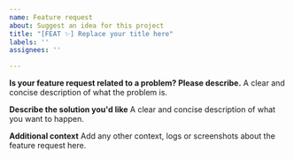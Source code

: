 ```yaml
---
name: Feature request
about: Suggest an idea for this project
title: "[FEAT ✨] Replace your title here"
labels: ''
assignees: ''

---
```


<!-- Issues without any log, screenshot, dependencies versions, etc... will be ignored and closed without any response -->

<!-- Before opening issues make sure you have searched for an already closed issue with the same problem than yours. Also read releases notes as they have usefull information about versions. -->

<!-- Please note that this is an open source project. I don't expect you to pay me to use it but take this into consideration before requiring an urgent fix and/or response -->

**Is your feature request related to a problem? Please describe.**
A clear and concise description of what the problem is. 
<!-- E.g: This feature is related to ... problem -->

**Describe the solution you'd like**
A clear and concise description of what you want to happen.
<!-- E.g: The package should have the option to ... -->

**Additional context**
Add any other context, logs or screenshots about the feature request here.
